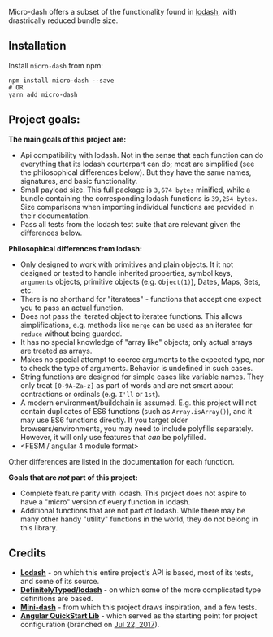 Micro-dash offers a subset of the functionality found in [lodash](https://github.com/lodash/lodash), with drastrically reduced bundle size.

## Installation

Install `micro-dash` from npm:

```
npm install micro-dash --save
# OR
yarn add micro-dash
```

## Project goals:

**The main goals of this project are:**

- Api compatibility with lodash. Not in the sense that each function can do everything that its lodash courterpart can do; most are simplified (see the philosophical differences below). But they have the same names, signatures, and basic functionality.
- Small payload size. This full package is `3,674 bytes` minified, while a bundle containing the corresponding lodash functions is `39,254 bytes`. Size comparisons when importing individual functions are provided in their documentation.
- Pass all tests from the lodash test suite that are relevant given the differences below.

**Philosophical differences from lodash:**

- Only designed to work with primitives and plain objects. It it not designed or tested to handle inherited properties, symbol keys, `arguments` objects, primitive objects (e.g. `Object(1)`), Dates, Maps, Sets, etc.
- There is no shorthand for "iteratees" - functions that accept one expect you to pass an actual function.
- Does not pass the iterated object to iteratee functions. This allows simplifications, e.g. methods like `merge` can be used as an iteratee for `reduce` without being guarded.
- It has no special knowledge of "array like" objects; only actual arrays are treated as arrays.
- Makes no special attempt to coerce arguments to the expected type, nor to check the type of arguments. Behavior is undefined in such cases.
- String functions are designed for simple cases like variable names. They only treat `[0-9A-Za-z]` as part of words and are not smart about contractions or ordinals (e.g. `I'll` or `1st`).
- A modern environment/buildchain is assumed. E.g. this project will not contain duplicates of ES6 functions (such as `Array.isArray()`), and it may use ES6 functions directly. If you target older browsers/environments, you may need to include polyfills separately. However, it will only use features that _can_ be polyfilled.
- <FESM / angular 4 module format>

Other differences are listed in the documentation for each function.

**Goals that are _not_ part of this project:**
- Complete feature parity with lodash. This project does not aspire to have a "micro" version of every function in lodash.
- Additional functions that are not part of lodash. While there may be many other handy "utility" functions in the world, they do not belong in this library.

## Credits
- **[Lodash](https://github.com/lodash/lodash)** - on which this entire project's API is based, most of its tests, and some of its source.
- **[DefinitelyTyped/lodash](https://github.com/DefinitelyTyped/DefinitelyTyped/tree/master/types/lodash)** - on which some of the more complicated type definitions are based.
- **[Mini-dash](https://github.com/healthiers/mini-dash)** - from which this project draws inspiration, and a few tests.
- **[Angular QuickStart Lib](https://github.com/filipesilva/angular-quickstart-lib)** - which served as the starting point for project configuration (branched on [Jul 22, 2017](https://github.com/filipesilva/angular-quickstart-lib/commit/c687d9a3c00c8db5c290f0dfb243172f8dbfdf40)).
